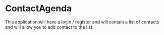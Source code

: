 # ContactAgenda
This application will have a login / register and will contain a list of contacts and will allow you to add contact to the list.
